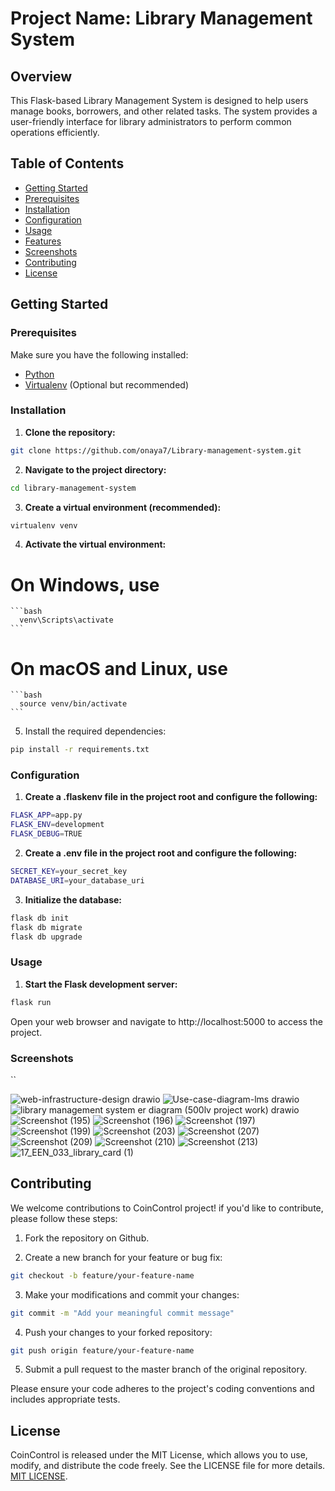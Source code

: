 # Project Name: Library Management System

## Overview

This Flask-based Library Management System is designed to help users manage books, borrowers, and other related tasks. The system provides a user-friendly interface for library administrators to perform common operations efficiently.

## Table of Contents

- [Getting Started](#getting-started)
- [Prerequisites](#prerequisites)
- [Installation](#installation)
- [Configuration](#configuration)
- [Usage](#usage)
- [Features](#features)
- [Screenshots](#screenshots)
- [Contributing](#contributing)
- [License](#license)

## Getting Started

### Prerequisites

Make sure you have the following installed:

- [Python](https://www.python.org/downloads/)
- [Virtualenv](https://virtualenv.pypa.io/en/latest/installation.html) (Optional but recommended)

### Installation

1. **Clone the repository:**

```bash
git clone https://github.com/onaya7/Library-management-system.git
```

2. **Navigate to the project directory:**

```bash
cd library-management-system
```

3. **Create a virtual environment (recommended):**

```bash
virtualenv venv
```

4. **Activate the virtual environment:**

# On Windows, use 
    ```bash
      venv\Scripts\activate
    ```
# On macOS and Linux, use
    ```bash
      source venv/bin/activate
    ```
5. Install the required dependencies:

```bash
pip install -r requirements.txt
```
### Configuration

1. **Create a .flaskenv file in the project root and configure the following:**

```bash
FLASK_APP=app.py
FLASK_ENV=development
FLASK_DEBUG=TRUE
```

2. **Create a .env file in the project root and configure the following:**

```bash
SECRET_KEY=your_secret_key
DATABASE_URI=your_database_uri
```

3. **Initialize the database:**

```bash
flask db init
flask db migrate
flask db upgrade
```

### Usage

1. **Start the Flask development server:**

```bash
flask run
```
Open your web browser and navigate to http://localhost:5000 to access the project.

### Screenshots

``

![web-infrastructure-design drawio](https://github.com/onaya7/Library-management-system/assets/63925047/aa1eba2c-90fb-4d8e-81ac-106cbc01197f)
![Use-case-diagram-lms drawio](https://github.com/onaya7/Library-management-system/assets/63925047/eba812a1-513c-4886-b5b6-ffc1409c467a)
![library management system er diagram (500lv project work) drawio](https://github.com/onaya7/Library-management-system/assets/63925047/cdeccbf1-44a8-4672-8743-67d5ffca5076)
![Screenshot (195)](https://github.com/onaya7/Library-management-system/assets/63925047/7092a484-d0e6-48ec-9b76-0c26612a36fa)
![Screenshot (196)](https://github.com/onaya7/Library-management-system/assets/63925047/9f82ac9c-df51-4aaf-97c9-a61bb0094195)
![Screenshot (197)](https://github.com/onaya7/Library-management-system/assets/63925047/a21d1513-4d05-4534-9ef4-b48406a5bc2a)
![Screenshot (199)](https://github.com/onaya7/Library-management-system/assets/63925047/e9e49734-3c00-4eea-83b8-3967274f48b1)
![Screenshot (203)](https://github.com/onaya7/Library-management-system/assets/63925047/eb3c8ba5-2307-4af3-9f83-7e9eea74cfff)
![Screenshot (207)](https://github.com/onaya7/Library-management-system/assets/63925047/b9dd0988-c56f-46ad-86a0-9673bedb3614)
![Screenshot (209)](https://github.com/onaya7/Library-management-system/assets/63925047/373e8f43-da0f-43ff-85dc-94cac7cf029b)
![Screenshot (210)](https://github.com/onaya7/Library-management-system/assets/63925047/01fd6b40-5188-4ddb-8063-c1b090d7b53e)
![Screenshot (213)](https://github.com/onaya7/Library-management-system/assets/63925047/7a68ea90-827d-4eb8-aca7-76b637ff7d49)
![17_EEN_033_library_card (1)](https://github.com/onaya7/Library-management-system/assets/63925047/d2674533-3bc9-49f6-ae8e-e504f1853382)



## Contributing

We welcome contributions to CoinControl project! if you'd like to contribute, please follow these steps:

1.  Fork the repository on Github.

2.  Create a new branch for your feature or bug fix:

```bash
git checkout -b feature/your-feature-name
```

3.  Make your modifications and commit your changes:

```bash
git commit -m "Add your meaningful commit message"
```

4.  Push your changes to your forked repository:

```bash
git push origin feature/your-feature-name
```

5.  Submit a pull request to the master branch of the original repository.

Please ensure your code adheres to the project's coding conventions and includes appropriate tests.

## License

CoinControl is released under the MIT License, which allows you to use, modify, and distribute the code freely. See the LICENSE file for more details.
[MIT LICENSE](https://github.com/onaya7/lms).